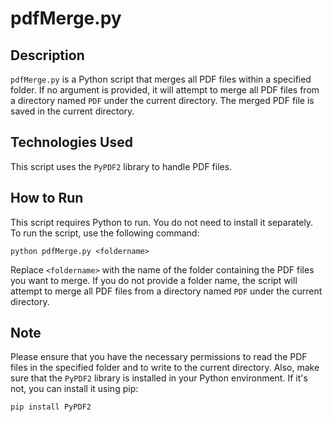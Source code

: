 # pdfMerge.py

## Description
`pdfMerge.py` is a Python script that merges all PDF files within a specified folder. If no argument is provided, it will attempt to merge all PDF files from a directory named `PDF` under the current directory. The merged PDF file is saved in the current directory.

## Technologies Used
This script uses the `PyPDF2` library to handle PDF files.

## How to Run
This script requires Python to run. You do not need to install it separately. To run the script, use the following command:

```
python pdfMerge.py <foldername>
```

Replace `<foldername>` with the name of the folder containing the PDF files you want to merge. If you do not provide a folder name, the script will attempt to merge all PDF files from a directory named `PDF` under the current directory.

## Note
Please ensure that you have the necessary permissions to read the PDF files in the specified folder and to write to the current directory. Also, make sure that the `PyPDF2` library is installed in your Python environment. If it's not, you can install it using pip:

```
pip install PyPDF2
```
